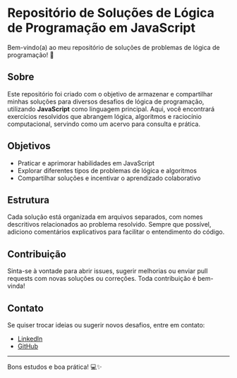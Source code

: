 # Repositório de Soluções de Lógica de Programação em JavaScript

Bem-vindo(a) ao meu repositório de soluções de problemas de lógica de programação! 🚀

## Sobre

Este repositório foi criado com o objetivo de armazenar e compartilhar minhas soluções para diversos desafios de lógica de programação, utilizando **JavaScript** como linguagem principal. Aqui, você encontrará exercícios resolvidos que abrangem lógica, algoritmos e raciocínio computacional, servindo como um acervo para consulta e prática.

## Objetivos

- Praticar e aprimorar habilidades em JavaScript
- Explorar diferentes tipos de problemas de lógica e algoritmos
- Compartilhar soluções e incentivar o aprendizado colaborativo

## Estrutura

Cada solução está organizada em arquivos separados, com nomes descritivos relacionados ao problema resolvido. Sempre que possível, adiciono comentários explicativos para facilitar o entendimento do código.

## Contribuição

Sinta-se à vontade para abrir issues, sugerir melhorias ou enviar pull requests com novas soluções ou correções. Toda contribuição é bem-vinda!

## Contato

Se quiser trocar ideias ou sugerir novos desafios, entre em contato:

- [LinkedIn](https://www.linkedin.com/in/eduardoarrigoni/)
- [GitHub](https://github.com/eduardoarrigoni)

---

Bons estudos e boa prática! 💻✨
